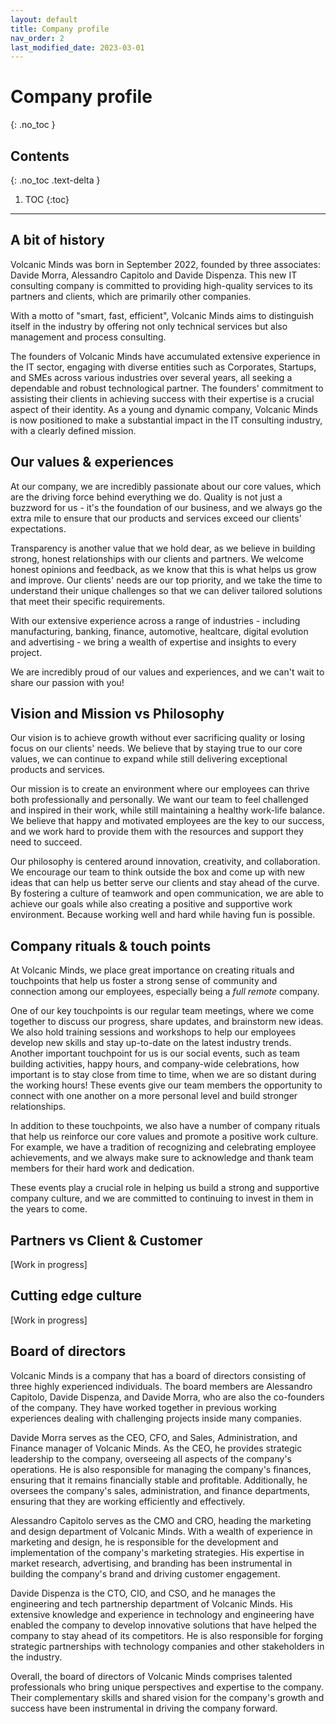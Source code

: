 ```yaml
---
layout: default
title: Company profile
nav_order: 2
last_modified_date: 2023-03-01
---
```


# Company profile
{: .no_toc }

## Contents
{: .no_toc .text-delta }

1. TOC
{:toc}

---

## A bit of history

Volcanic Minds was born in September 2022, founded by three associates: Davide Morra, Alessandro Capitolo and Davide Dispenza. This new IT consulting company is committed to providing high-quality services to its partners and clients, which are primarily other companies.

With a motto of "smart, fast, efficient", Volcanic Minds aims to distinguish itself in the industry by offering not only technical services but also management and process consulting. 

The founders of Volcanic Minds have accumulated extensive experience in the IT sector, engaging with diverse entities such as Corporates, Startups, and SMEs across various industries over several years, all seeking a dependable and robust technological partner. The founders' commitment to assisting their clients in achieving success with their expertise is a crucial aspect of their identity. As a young and dynamic company, Volcanic Minds is now positioned to make a substantial impact in the IT consulting industry, with a clearly defined mission.

## Our values & experiences

At our company, we are incredibly passionate about our core values, which are the driving force behind everything we do.
Quality is not just a buzzword for us - it's the foundation of our business, and we always go the extra mile to ensure that our products and services exceed our clients' expectations.

Transparency is another value that we hold dear, as we believe in building strong, honest relationships with our clients and partners. We welcome honest opinions and feedback, as we know that this is what helps us grow and improve.
Our clients' needs are our top priority, and we take the time to understand their unique challenges so that we can deliver tailored solutions that meet their specific requirements.

With our extensive experience across a range of industries - including manufacturing, banking, finance, automotive, healtcare, digital evolution and advertising - we bring a wealth of expertise and insights to every project. 

We are incredibly proud of our values and experiences, and we can't wait to share our passion with you!

## Vision and Mission vs Philosophy

Our vision is to achieve growth without ever sacrificing quality or losing focus on our clients' needs. We believe that by staying true to our core values, we can continue to expand while still delivering exceptional products and services.

Our mission is to create an environment where our employees can thrive both professionally and personally. We want our team to feel challenged and inspired in their work, while still maintaining a healthy work-life balance. We believe that happy and motivated employees are the key to our success, and we work hard to provide them with the resources and support they need to succeed.

Our philosophy is centered around innovation, creativity, and collaboration. We encourage our team to think outside the box and come up with new ideas that can help us better serve our clients and stay ahead of the curve. By fostering a culture of teamwork and open communication, we are able to achieve our goals while also creating a positive and supportive work environment. Because working well and hard while having fun is possible.

## Company rituals & touch points

At Volcanic Minds, we place great importance on creating rituals and touchpoints that help us foster a strong sense of community and connection among our employees, especially being a _full remote_ company.

One of our key touchpoints is our regular team meetings, where we come together to discuss our progress, share updates, and brainstorm new ideas. We also hold training sessions and workshops to help our employees develop new skills and stay up-to-date on the latest industry trends. Another important touchpoint for us is our social events, such as team building activities, happy hours, and company-wide celebrations, how important is to stay close from time to time, when we are so distant during the working hours! These events give our team members the opportunity to connect with one another on a more personal level and build stronger relationships.

In addition to these touchpoints, we also have a number of company rituals that help us reinforce our core values and promote a positive work culture. For example, we have a tradition of recognizing and celebrating employee achievements, and we always make sure to acknowledge and thank team members for their hard work and dedication.

These events play a crucial role in helping us build a strong and supportive company culture, and we are committed to continuing to invest in them in the years to come.

## Partners vs Client & Customer

[Work in progress]

## Cutting edge culture

[Work in progress]

## Board of directors

Volcanic Minds is a company that has a board of directors consisting of three highly experienced individuals. The board members are Alessandro Capitolo, Davide Dispenza, and Davide Morra, who are also the co-founders of the company. They have worked together in previous working experiences dealing with challenging projects inside many companies.

Davide Morra serves as the CEO, CFO, and Sales, Administration, and Finance manager of Volcanic Minds. As the CEO, he provides strategic leadership to the company, overseeing all aspects of the company's operations. He is also responsible for managing the company's finances, ensuring that it remains financially stable and profitable. Additionally, he oversees the company's sales, administration, and finance departments, ensuring that they are working efficiently and effectively.

Alessandro Capitolo serves as the CMO and CRO, heading the marketing and design department of Volcanic Minds. With a wealth of experience in marketing and design, he is responsible for the development and implementation of the company's marketing strategies. His expertise in market research, advertising, and branding has been instrumental in building the company's brand and driving customer engagement.

Davide Dispenza is the CTO, CIO, and CSO, and he manages the engineering and tech partnership department of Volcanic Minds. His extensive knowledge and experience in technology and engineering have enabled the company to develop innovative solutions that have helped the company to stay ahead of its competitors. He is also responsible for forging strategic partnerships with technology companies and other stakeholders in the industry.

Overall, the board of directors of Volcanic Minds comprises talented professionals who bring unique perspectives and expertise to the company. Their complementary skills and shared vision for the company's growth and success have been instrumental in driving the company forward.
